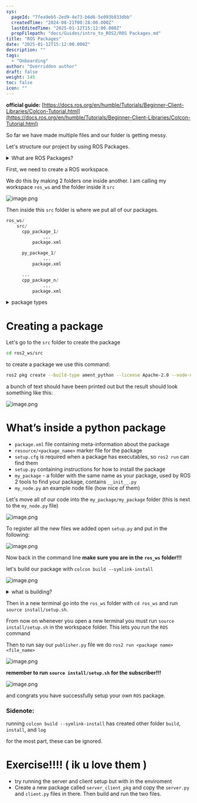 ```yaml
---
sys:
  pageId: "7fea9eb5-2ed9-4e73-b6d6-5e093b833dbb"
  createdTime: "2024-08-21T00:28:00.000Z"
  lastEditedTime: "2025-01-12T15:12:00.000Z"
  propFilepath: "docs/Guides/intro_to_ROS2/ROS Packages.md"
title: "ROS Packages"
date: "2025-01-12T15:12:00.000Z"
description: ""
tags:
  - "Onboarding"
author: "Overridden author"
draft: false
weight: 145
toc: false
icon: ""
---
```


**official guide:** [https://docs.ros.org/en/humble/Tutorials/Beginner-Client-Libraries/Colcon-Tutorial.html](https://docs.ros.org/en/humble/Tutorials/Beginner-Client-Libraries/Colcon-Tutorial.html)

So far we have made multiple files and our folder is getting messy.

Let's structure our project by using ROS Packages.

<details>

<summary>What are ROS Packages?</summary>

ROS Packages are, as the name implies, packages of code that are highly sharable between ROS developers.

They consist of a folder, `package.xml` file, and source code

```python
      cpp_package_1/
		      ... imagine much code files here ..
          package.xml
```

</details>

First, we need to create a ROS workspace.

We do this by making 2 folders one inside another. I am calling my workspace `ros_ws` and the folder inside it `src`

![image.png](https://prod-files-secure.s3.us-west-2.amazonaws.com/d518164a-d88e-44d1-a4ee-3adb3bd8bce0/70706947-fd18-4537-a67b-e12946812d31/image.png?X-Amz-Algorithm=AWS4-HMAC-SHA256&X-Amz-Content-Sha256=UNSIGNED-PAYLOAD&X-Amz-Credential=ASIAZI2LB4665QUUGS7P%2F20250704%2Fus-west-2%2Fs3%2Faws4_request&X-Amz-Date=20250704T140921Z&X-Amz-Expires=3600&X-Amz-Security-Token=IQoJb3JpZ2luX2VjECUaCXVzLXdlc3QtMiJHMEUCIBtQ9lU38Y6po%2FBCHCV5KnYlA9vvMHVCrBjdvWMjPjxuAiEA6S%2Bkqb2IV1WJQcj%2FkTI8tdPiOMZhYcw%2BmR%2BAttD6ulAq%2FwMILhAAGgw2Mzc0MjMxODM4MDUiDKvbydQ22YlsdM1aXCrcA4j7JEggLotUKeSyfYCbExcycbl0OtV3RLTHozEQvyzJyPDU9ryYv6uE88fyRpxPGfNlP0Qiote8hS08Lf%2BzlP8QYrUbujvicYBc5vbkZpeGjkpiXlDJsvo4M40bCEJnL7viQmzALLnLNl7FapF5wNu6gGuqFkwoDBm%2FsJIM%2F6ipypSOYs7Guhu99osmkIJ8TRIgwHfh79jlJ8veYScNOB%2Fbz%2BjKs4C6KEeTK%2BiOfnZUcdL90wrw%2BAt%2BwlzuAbvtJlHPl6OrO3C64lZU1Oo8UBP8%2F%2BOYkaVunsesOseaOYxm9VoDrwBwmjd6QfdG2u5mR3SEYCmyRI5GKCE6Ox5MR6%2BaCpA2rF0Asr4wm49%2FUJXLyYXdbhkhJn%2BF8WKKDKQmmWqseI0U6YRqbZFE%2FCSmaL8Uh9xp3Gfo7jZNUtHv7uhOlj79mb2l5%2BfedHsZ9MJF2M%2BmKknbu8EIwtiex5W3qv2oHXPMEEORYu58b%2BEm65CM6YsrM%2B485jZnhcLfI4ObAmcuUD7H1bEXbjo95KDSlip0X55XZyNvWYtOWCbhYtBBJEU9%2FYmaK03chZIH8hbQvkluv3OtDxh6dmx8A2bGYmt3ZyLgHmeNZ9J6m6hL8X7g6lv62piueBYY1VrGMIScn8MGOqUBLqjX3YiS36Y60nAyYJYieAaxRnnsI%2BT%2BEUAsGRhEsVkVxW0E8FnhAIWrEcydTTTRV76ej1E7MG%2BinazSojE1yiILTvbgJSDIvEirnhFAb5vt1eY9ifIQRt5WiuV7dwChZUMJIgWRlST5rcNoMJwkxb6tVoNLmhm%2BP60k5HjrSrWzYbZbnIAezV%2BO1gM6jlK%2FQBhHmNBzYBUv3C%2BM3ZMyvewNyV5l&X-Amz-Signature=8e43fa58ca1c06abbaaf831e55827618ec846826ad1b4e3094b275fcfe79a16c&X-Amz-SignedHeaders=host&x-amz-checksum-mode=ENABLED&x-id=GetObject)

Then inside this `src` folder is where we put all of our packages.

```python
ros_ws/
    src/
      cpp_package_1/
		      ...
          package.xml

      py_package_1/
		      ...
          package.xml

      ...
      cpp_package_n/
		      ...
          package.xml

```

<details>

<summary>package types</summary>

packages can be either `C++` or python.

the intern file structure is different for each but for this guide we will stick to creating python packages

</details>

# Creating a package

Let's go to the `src` folder to create the package

```bash
cd ros2_ws/src
```

to create a package we use this command:

```bash
ros2 pkg create --build-type ament_python --license Apache-2.0 --node-name my_node my_package
```

a bunch of text should have been printed out but the result should look something like this:

![image.png](https://prod-files-secure.s3.us-west-2.amazonaws.com/d518164a-d88e-44d1-a4ee-3adb3bd8bce0/e6cf1e3f-8512-4a3e-b131-079f800bf3e8/image.png?X-Amz-Algorithm=AWS4-HMAC-SHA256&X-Amz-Content-Sha256=UNSIGNED-PAYLOAD&X-Amz-Credential=ASIAZI2LB4665QUUGS7P%2F20250704%2Fus-west-2%2Fs3%2Faws4_request&X-Amz-Date=20250704T140922Z&X-Amz-Expires=3600&X-Amz-Security-Token=IQoJb3JpZ2luX2VjECUaCXVzLXdlc3QtMiJHMEUCIBtQ9lU38Y6po%2FBCHCV5KnYlA9vvMHVCrBjdvWMjPjxuAiEA6S%2Bkqb2IV1WJQcj%2FkTI8tdPiOMZhYcw%2BmR%2BAttD6ulAq%2FwMILhAAGgw2Mzc0MjMxODM4MDUiDKvbydQ22YlsdM1aXCrcA4j7JEggLotUKeSyfYCbExcycbl0OtV3RLTHozEQvyzJyPDU9ryYv6uE88fyRpxPGfNlP0Qiote8hS08Lf%2BzlP8QYrUbujvicYBc5vbkZpeGjkpiXlDJsvo4M40bCEJnL7viQmzALLnLNl7FapF5wNu6gGuqFkwoDBm%2FsJIM%2F6ipypSOYs7Guhu99osmkIJ8TRIgwHfh79jlJ8veYScNOB%2Fbz%2BjKs4C6KEeTK%2BiOfnZUcdL90wrw%2BAt%2BwlzuAbvtJlHPl6OrO3C64lZU1Oo8UBP8%2F%2BOYkaVunsesOseaOYxm9VoDrwBwmjd6QfdG2u5mR3SEYCmyRI5GKCE6Ox5MR6%2BaCpA2rF0Asr4wm49%2FUJXLyYXdbhkhJn%2BF8WKKDKQmmWqseI0U6YRqbZFE%2FCSmaL8Uh9xp3Gfo7jZNUtHv7uhOlj79mb2l5%2BfedHsZ9MJF2M%2BmKknbu8EIwtiex5W3qv2oHXPMEEORYu58b%2BEm65CM6YsrM%2B485jZnhcLfI4ObAmcuUD7H1bEXbjo95KDSlip0X55XZyNvWYtOWCbhYtBBJEU9%2FYmaK03chZIH8hbQvkluv3OtDxh6dmx8A2bGYmt3ZyLgHmeNZ9J6m6hL8X7g6lv62piueBYY1VrGMIScn8MGOqUBLqjX3YiS36Y60nAyYJYieAaxRnnsI%2BT%2BEUAsGRhEsVkVxW0E8FnhAIWrEcydTTTRV76ej1E7MG%2BinazSojE1yiILTvbgJSDIvEirnhFAb5vt1eY9ifIQRt5WiuV7dwChZUMJIgWRlST5rcNoMJwkxb6tVoNLmhm%2BP60k5HjrSrWzYbZbnIAezV%2BO1gM6jlK%2FQBhHmNBzYBUv3C%2BM3ZMyvewNyV5l&X-Amz-Signature=20f7837c77e39c3172433ccff72a4b5e5d349d4061bbd8c61ad585f99ede783d&X-Amz-SignedHeaders=host&x-amz-checksum-mode=ENABLED&x-id=GetObject)

# What’s inside a python package

- `package.xml` file containing meta-information about the package
- `resource/<package_name>` marker file for the package
- `setup.cfg` is required when a package has executables, so `ros2 run` can find them
- `setup.py` containing instructions for how to install the package
- `my_package` - a folder with the same name as your package, used by ROS 2 tools to find your package, contains `__init__.py`
- `my_node.py` an example node file (how nice of them)

Let's move all of our code into the `my_package/my_package` folder (this is next to the `my_node.py` file)

![image.png](https://prod-files-secure.s3.us-west-2.amazonaws.com/d518164a-d88e-44d1-a4ee-3adb3bd8bce0/9ce58f11-0da9-4d3e-b86d-506a9685d378/image.png?X-Amz-Algorithm=AWS4-HMAC-SHA256&X-Amz-Content-Sha256=UNSIGNED-PAYLOAD&X-Amz-Credential=ASIAZI2LB4665QUUGS7P%2F20250704%2Fus-west-2%2Fs3%2Faws4_request&X-Amz-Date=20250704T140922Z&X-Amz-Expires=3600&X-Amz-Security-Token=IQoJb3JpZ2luX2VjECUaCXVzLXdlc3QtMiJHMEUCIBtQ9lU38Y6po%2FBCHCV5KnYlA9vvMHVCrBjdvWMjPjxuAiEA6S%2Bkqb2IV1WJQcj%2FkTI8tdPiOMZhYcw%2BmR%2BAttD6ulAq%2FwMILhAAGgw2Mzc0MjMxODM4MDUiDKvbydQ22YlsdM1aXCrcA4j7JEggLotUKeSyfYCbExcycbl0OtV3RLTHozEQvyzJyPDU9ryYv6uE88fyRpxPGfNlP0Qiote8hS08Lf%2BzlP8QYrUbujvicYBc5vbkZpeGjkpiXlDJsvo4M40bCEJnL7viQmzALLnLNl7FapF5wNu6gGuqFkwoDBm%2FsJIM%2F6ipypSOYs7Guhu99osmkIJ8TRIgwHfh79jlJ8veYScNOB%2Fbz%2BjKs4C6KEeTK%2BiOfnZUcdL90wrw%2BAt%2BwlzuAbvtJlHPl6OrO3C64lZU1Oo8UBP8%2F%2BOYkaVunsesOseaOYxm9VoDrwBwmjd6QfdG2u5mR3SEYCmyRI5GKCE6Ox5MR6%2BaCpA2rF0Asr4wm49%2FUJXLyYXdbhkhJn%2BF8WKKDKQmmWqseI0U6YRqbZFE%2FCSmaL8Uh9xp3Gfo7jZNUtHv7uhOlj79mb2l5%2BfedHsZ9MJF2M%2BmKknbu8EIwtiex5W3qv2oHXPMEEORYu58b%2BEm65CM6YsrM%2B485jZnhcLfI4ObAmcuUD7H1bEXbjo95KDSlip0X55XZyNvWYtOWCbhYtBBJEU9%2FYmaK03chZIH8hbQvkluv3OtDxh6dmx8A2bGYmt3ZyLgHmeNZ9J6m6hL8X7g6lv62piueBYY1VrGMIScn8MGOqUBLqjX3YiS36Y60nAyYJYieAaxRnnsI%2BT%2BEUAsGRhEsVkVxW0E8FnhAIWrEcydTTTRV76ej1E7MG%2BinazSojE1yiILTvbgJSDIvEirnhFAb5vt1eY9ifIQRt5WiuV7dwChZUMJIgWRlST5rcNoMJwkxb6tVoNLmhm%2BP60k5HjrSrWzYbZbnIAezV%2BO1gM6jlK%2FQBhHmNBzYBUv3C%2BM3ZMyvewNyV5l&X-Amz-Signature=e1a15bd00f7ba881f3feb9241ab4c7e2d3394c9a1fad32c907eb8ad8a3efdf5d&X-Amz-SignedHeaders=host&x-amz-checksum-mode=ENABLED&x-id=GetObject)

To register all the new files we added open `setup.py` and put in the following:

![image.png](https://prod-files-secure.s3.us-west-2.amazonaws.com/d518164a-d88e-44d1-a4ee-3adb3bd8bce0/1cd7c262-4cae-4496-9d75-c178537d24a2/image.png?X-Amz-Algorithm=AWS4-HMAC-SHA256&X-Amz-Content-Sha256=UNSIGNED-PAYLOAD&X-Amz-Credential=ASIAZI2LB4665QUUGS7P%2F20250704%2Fus-west-2%2Fs3%2Faws4_request&X-Amz-Date=20250704T140922Z&X-Amz-Expires=3600&X-Amz-Security-Token=IQoJb3JpZ2luX2VjECUaCXVzLXdlc3QtMiJHMEUCIBtQ9lU38Y6po%2FBCHCV5KnYlA9vvMHVCrBjdvWMjPjxuAiEA6S%2Bkqb2IV1WJQcj%2FkTI8tdPiOMZhYcw%2BmR%2BAttD6ulAq%2FwMILhAAGgw2Mzc0MjMxODM4MDUiDKvbydQ22YlsdM1aXCrcA4j7JEggLotUKeSyfYCbExcycbl0OtV3RLTHozEQvyzJyPDU9ryYv6uE88fyRpxPGfNlP0Qiote8hS08Lf%2BzlP8QYrUbujvicYBc5vbkZpeGjkpiXlDJsvo4M40bCEJnL7viQmzALLnLNl7FapF5wNu6gGuqFkwoDBm%2FsJIM%2F6ipypSOYs7Guhu99osmkIJ8TRIgwHfh79jlJ8veYScNOB%2Fbz%2BjKs4C6KEeTK%2BiOfnZUcdL90wrw%2BAt%2BwlzuAbvtJlHPl6OrO3C64lZU1Oo8UBP8%2F%2BOYkaVunsesOseaOYxm9VoDrwBwmjd6QfdG2u5mR3SEYCmyRI5GKCE6Ox5MR6%2BaCpA2rF0Asr4wm49%2FUJXLyYXdbhkhJn%2BF8WKKDKQmmWqseI0U6YRqbZFE%2FCSmaL8Uh9xp3Gfo7jZNUtHv7uhOlj79mb2l5%2BfedHsZ9MJF2M%2BmKknbu8EIwtiex5W3qv2oHXPMEEORYu58b%2BEm65CM6YsrM%2B485jZnhcLfI4ObAmcuUD7H1bEXbjo95KDSlip0X55XZyNvWYtOWCbhYtBBJEU9%2FYmaK03chZIH8hbQvkluv3OtDxh6dmx8A2bGYmt3ZyLgHmeNZ9J6m6hL8X7g6lv62piueBYY1VrGMIScn8MGOqUBLqjX3YiS36Y60nAyYJYieAaxRnnsI%2BT%2BEUAsGRhEsVkVxW0E8FnhAIWrEcydTTTRV76ej1E7MG%2BinazSojE1yiILTvbgJSDIvEirnhFAb5vt1eY9ifIQRt5WiuV7dwChZUMJIgWRlST5rcNoMJwkxb6tVoNLmhm%2BP60k5HjrSrWzYbZbnIAezV%2BO1gM6jlK%2FQBhHmNBzYBUv3C%2BM3ZMyvewNyV5l&X-Amz-Signature=e6a50657d87f0b8626bc80451acebadcce7cbee2e6dc6caac430152b04bf5b6b&X-Amz-SignedHeaders=host&x-amz-checksum-mode=ENABLED&x-id=GetObject)

Now back in the command line **make sure you are in the** **`ros_ws`** **folder!!!**

let's build our package with `colcon build --symlink-install`

![image.png](https://prod-files-secure.s3.us-west-2.amazonaws.com/d518164a-d88e-44d1-a4ee-3adb3bd8bce0/2f2a0d27-b173-48fd-b189-5f5c0ce65619/image.png?X-Amz-Algorithm=AWS4-HMAC-SHA256&X-Amz-Content-Sha256=UNSIGNED-PAYLOAD&X-Amz-Credential=ASIAZI2LB4665QUUGS7P%2F20250704%2Fus-west-2%2Fs3%2Faws4_request&X-Amz-Date=20250704T140922Z&X-Amz-Expires=3600&X-Amz-Security-Token=IQoJb3JpZ2luX2VjECUaCXVzLXdlc3QtMiJHMEUCIBtQ9lU38Y6po%2FBCHCV5KnYlA9vvMHVCrBjdvWMjPjxuAiEA6S%2Bkqb2IV1WJQcj%2FkTI8tdPiOMZhYcw%2BmR%2BAttD6ulAq%2FwMILhAAGgw2Mzc0MjMxODM4MDUiDKvbydQ22YlsdM1aXCrcA4j7JEggLotUKeSyfYCbExcycbl0OtV3RLTHozEQvyzJyPDU9ryYv6uE88fyRpxPGfNlP0Qiote8hS08Lf%2BzlP8QYrUbujvicYBc5vbkZpeGjkpiXlDJsvo4M40bCEJnL7viQmzALLnLNl7FapF5wNu6gGuqFkwoDBm%2FsJIM%2F6ipypSOYs7Guhu99osmkIJ8TRIgwHfh79jlJ8veYScNOB%2Fbz%2BjKs4C6KEeTK%2BiOfnZUcdL90wrw%2BAt%2BwlzuAbvtJlHPl6OrO3C64lZU1Oo8UBP8%2F%2BOYkaVunsesOseaOYxm9VoDrwBwmjd6QfdG2u5mR3SEYCmyRI5GKCE6Ox5MR6%2BaCpA2rF0Asr4wm49%2FUJXLyYXdbhkhJn%2BF8WKKDKQmmWqseI0U6YRqbZFE%2FCSmaL8Uh9xp3Gfo7jZNUtHv7uhOlj79mb2l5%2BfedHsZ9MJF2M%2BmKknbu8EIwtiex5W3qv2oHXPMEEORYu58b%2BEm65CM6YsrM%2B485jZnhcLfI4ObAmcuUD7H1bEXbjo95KDSlip0X55XZyNvWYtOWCbhYtBBJEU9%2FYmaK03chZIH8hbQvkluv3OtDxh6dmx8A2bGYmt3ZyLgHmeNZ9J6m6hL8X7g6lv62piueBYY1VrGMIScn8MGOqUBLqjX3YiS36Y60nAyYJYieAaxRnnsI%2BT%2BEUAsGRhEsVkVxW0E8FnhAIWrEcydTTTRV76ej1E7MG%2BinazSojE1yiILTvbgJSDIvEirnhFAb5vt1eY9ifIQRt5WiuV7dwChZUMJIgWRlST5rcNoMJwkxb6tVoNLmhm%2BP60k5HjrSrWzYbZbnIAezV%2BO1gM6jlK%2FQBhHmNBzYBUv3C%2BM3ZMyvewNyV5l&X-Amz-Signature=6a0ea6505b300814a0f9c94744b8bfaf22abb3ca49bb752b1115681f49c2785d&X-Amz-SignedHeaders=host&x-amz-checksum-mode=ENABLED&x-id=GetObject)

<details>

<summary>what is building?</summary>

if you are a CS major at Rose-Hulman you will learn the answer to this in CSSE132

but TLDR; is it combines all the code files into one program that can be run easily 

</details>

Then in a new terminal go into the `ros_ws` folder with `cd ros_ws` and run `source install/setup.sh`. 

From now on whenever you open a new terminal you must run `source install/setup.sh` in the workspace folder. This lets you run the `ROS` command

Then to run say our `publisher.py` file we do `ros2 run <package name> <file_name>`

![image.png](https://prod-files-secure.s3.us-west-2.amazonaws.com/d518164a-d88e-44d1-a4ee-3adb3bd8bce0/4f4b1219-3a44-4632-aa0a-ce3471699f59/image.png?X-Amz-Algorithm=AWS4-HMAC-SHA256&X-Amz-Content-Sha256=UNSIGNED-PAYLOAD&X-Amz-Credential=ASIAZI2LB4665QUUGS7P%2F20250704%2Fus-west-2%2Fs3%2Faws4_request&X-Amz-Date=20250704T140922Z&X-Amz-Expires=3600&X-Amz-Security-Token=IQoJb3JpZ2luX2VjECUaCXVzLXdlc3QtMiJHMEUCIBtQ9lU38Y6po%2FBCHCV5KnYlA9vvMHVCrBjdvWMjPjxuAiEA6S%2Bkqb2IV1WJQcj%2FkTI8tdPiOMZhYcw%2BmR%2BAttD6ulAq%2FwMILhAAGgw2Mzc0MjMxODM4MDUiDKvbydQ22YlsdM1aXCrcA4j7JEggLotUKeSyfYCbExcycbl0OtV3RLTHozEQvyzJyPDU9ryYv6uE88fyRpxPGfNlP0Qiote8hS08Lf%2BzlP8QYrUbujvicYBc5vbkZpeGjkpiXlDJsvo4M40bCEJnL7viQmzALLnLNl7FapF5wNu6gGuqFkwoDBm%2FsJIM%2F6ipypSOYs7Guhu99osmkIJ8TRIgwHfh79jlJ8veYScNOB%2Fbz%2BjKs4C6KEeTK%2BiOfnZUcdL90wrw%2BAt%2BwlzuAbvtJlHPl6OrO3C64lZU1Oo8UBP8%2F%2BOYkaVunsesOseaOYxm9VoDrwBwmjd6QfdG2u5mR3SEYCmyRI5GKCE6Ox5MR6%2BaCpA2rF0Asr4wm49%2FUJXLyYXdbhkhJn%2BF8WKKDKQmmWqseI0U6YRqbZFE%2FCSmaL8Uh9xp3Gfo7jZNUtHv7uhOlj79mb2l5%2BfedHsZ9MJF2M%2BmKknbu8EIwtiex5W3qv2oHXPMEEORYu58b%2BEm65CM6YsrM%2B485jZnhcLfI4ObAmcuUD7H1bEXbjo95KDSlip0X55XZyNvWYtOWCbhYtBBJEU9%2FYmaK03chZIH8hbQvkluv3OtDxh6dmx8A2bGYmt3ZyLgHmeNZ9J6m6hL8X7g6lv62piueBYY1VrGMIScn8MGOqUBLqjX3YiS36Y60nAyYJYieAaxRnnsI%2BT%2BEUAsGRhEsVkVxW0E8FnhAIWrEcydTTTRV76ej1E7MG%2BinazSojE1yiILTvbgJSDIvEirnhFAb5vt1eY9ifIQRt5WiuV7dwChZUMJIgWRlST5rcNoMJwkxb6tVoNLmhm%2BP60k5HjrSrWzYbZbnIAezV%2BO1gM6jlK%2FQBhHmNBzYBUv3C%2BM3ZMyvewNyV5l&X-Amz-Signature=e687e46154f0487f9a9cc2acdc0faca509f3c14e21cc32a915366cb16b20e686&X-Amz-SignedHeaders=host&x-amz-checksum-mode=ENABLED&x-id=GetObject)

**remember to run** **`source install/setup.sh`** **for the subscriber!!!**

![image.png](https://prod-files-secure.s3.us-west-2.amazonaws.com/d518164a-d88e-44d1-a4ee-3adb3bd8bce0/02121119-dad4-49ec-8356-c956108b4243/image.png?X-Amz-Algorithm=AWS4-HMAC-SHA256&X-Amz-Content-Sha256=UNSIGNED-PAYLOAD&X-Amz-Credential=ASIAZI2LB4665QUUGS7P%2F20250704%2Fus-west-2%2Fs3%2Faws4_request&X-Amz-Date=20250704T140922Z&X-Amz-Expires=3600&X-Amz-Security-Token=IQoJb3JpZ2luX2VjECUaCXVzLXdlc3QtMiJHMEUCIBtQ9lU38Y6po%2FBCHCV5KnYlA9vvMHVCrBjdvWMjPjxuAiEA6S%2Bkqb2IV1WJQcj%2FkTI8tdPiOMZhYcw%2BmR%2BAttD6ulAq%2FwMILhAAGgw2Mzc0MjMxODM4MDUiDKvbydQ22YlsdM1aXCrcA4j7JEggLotUKeSyfYCbExcycbl0OtV3RLTHozEQvyzJyPDU9ryYv6uE88fyRpxPGfNlP0Qiote8hS08Lf%2BzlP8QYrUbujvicYBc5vbkZpeGjkpiXlDJsvo4M40bCEJnL7viQmzALLnLNl7FapF5wNu6gGuqFkwoDBm%2FsJIM%2F6ipypSOYs7Guhu99osmkIJ8TRIgwHfh79jlJ8veYScNOB%2Fbz%2BjKs4C6KEeTK%2BiOfnZUcdL90wrw%2BAt%2BwlzuAbvtJlHPl6OrO3C64lZU1Oo8UBP8%2F%2BOYkaVunsesOseaOYxm9VoDrwBwmjd6QfdG2u5mR3SEYCmyRI5GKCE6Ox5MR6%2BaCpA2rF0Asr4wm49%2FUJXLyYXdbhkhJn%2BF8WKKDKQmmWqseI0U6YRqbZFE%2FCSmaL8Uh9xp3Gfo7jZNUtHv7uhOlj79mb2l5%2BfedHsZ9MJF2M%2BmKknbu8EIwtiex5W3qv2oHXPMEEORYu58b%2BEm65CM6YsrM%2B485jZnhcLfI4ObAmcuUD7H1bEXbjo95KDSlip0X55XZyNvWYtOWCbhYtBBJEU9%2FYmaK03chZIH8hbQvkluv3OtDxh6dmx8A2bGYmt3ZyLgHmeNZ9J6m6hL8X7g6lv62piueBYY1VrGMIScn8MGOqUBLqjX3YiS36Y60nAyYJYieAaxRnnsI%2BT%2BEUAsGRhEsVkVxW0E8FnhAIWrEcydTTTRV76ej1E7MG%2BinazSojE1yiILTvbgJSDIvEirnhFAb5vt1eY9ifIQRt5WiuV7dwChZUMJIgWRlST5rcNoMJwkxb6tVoNLmhm%2BP60k5HjrSrWzYbZbnIAezV%2BO1gM6jlK%2FQBhHmNBzYBUv3C%2BM3ZMyvewNyV5l&X-Amz-Signature=751494782768f03f79c4762fd2e052a93fae8f6e7f4023a0b7971f4492b09185&X-Amz-SignedHeaders=host&x-amz-checksum-mode=ENABLED&x-id=GetObject)

and congrats you have successfully setup your own `ROS` package.

### Sidenote:

running `colcon build --symlink-install` has created other folder `build`, `install`, and `log`

for the most part, these can be ignored.

# Exercise!!!! ( ik u love them )

- try running the server and client setup but with in the enviroment
- Create a new package called `server_client_pkg` and copy the `server.py` and `client.py` files in there. Then build and run the two files.
